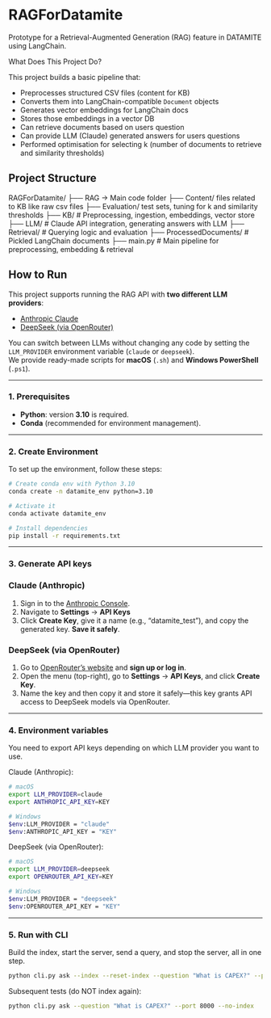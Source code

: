 # RAGForDatamite

Prototype for a Retrieval-Augmented Generation (RAG) feature in DATAMITE using LangChain. 

What Does This Project Do?

This project builds a basic pipeline that:
- Preprocesses structured CSV files (content for KB)
- Converts them into LangChain-compatible `Document` objects
- Generates vector embeddings for LangChain docs
- Stores those embeddings in a vector DB
- Can retrieve documents based on users question
- Can provide LLM (Claude) generated answers for users questions
- Performed optimisation for selecting k (number of documents to retrieve and similarity thresholds)


## Project Structure

RAGForDatamite/
├── RAG -> Main code folder
├── Content/ files related to KB like raw csv files
├── Evaluation/ test sets, tuning for k and similarity thresholds
├── KB/ # Preprocessing, ingestion, embeddings, vector store
├── LLM/ # Claude API integration, generating answers with LLM
├── Retrieval/ # Querying logic and evaluation
├── ProcessedDocuments/ # Pickled LangChain documents
├── main.py # Main pipeline for preprocessing, embedding & retrieval

## How to Run

This project supports running the RAG API with **two different LLM providers**:
- [Anthropic Claude](https://www.anthropic.com/)  
- [DeepSeek (via OpenRouter)](https://openrouter.ai/)  

You can switch between LLMs without changing any code by setting the `LLM_PROVIDER` environment variable (`claude` or `deepseek`).  
We provide ready-made scripts for **macOS** (`.sh`) and **Windows PowerShell** (`.ps1`).

---

### 1. Prerequisites

- **Python**: version **3.10** is required.  
- **Conda** (recommended for environment management).  

---

### 2. Create Environment

To set up the environment, follow these steps:

```bash
# Create conda env with Python 3.10
conda create -n datamite_env python=3.10

# Activate it
conda activate datamite_env

# Install dependencies
pip install -r requirements.txt
```

---

### 3. Generate API keys

###  Claude (Anthropic)
1. Sign in to the [Anthropic Console](https://console.anthropic.com/).
2. Navigate to **Settings** → **API Keys**
3. Click **Create Key**, give it a name (e.g., “datamite_test”), and copy the generated key. **Save it safely**.

###  DeepSeek (via OpenRouter)
1. Go to [OpenRouter’s website](https://openrouter.ai/) and **sign up or log in**.
2. Open the menu (top-right), go to **Settings** → **API Keys**, and click **Create Key**.
3. Name the key and then copy it and store it safely—this key grants API access to DeepSeek models via OpenRouter.

---

### 4. Environment variables

You need to export API keys depending on which LLM provider you want to use.

Claude (Anthropic):

```bash
# macOS
export LLM_PROVIDER=claude
export ANTHROPIC_API_KEY=KEY

# Windows
$env:LLM_PROVIDER = "claude"
$env:ANTHROPIC_API_KEY = "KEY" 
```

DeepSeek (via OpenRouter):

```bash
# macOS
export LLM_PROVIDER=deepseek
export OPENROUTER_API_KEY=KEY

# Windows
$env:LLM_PROVIDER = "deepseek"
$env:OPENROUTER_API_KEY = "KEY" 
```
---

### 5. Run with CLI

Build the index, start the server, send a query, and stop the server, all in one step.

```bash
python cli.py ask --index --reset-index --question "What is CAPEX?" --port 8000
```
Subsequent tests (do NOT index again):

```bash
python cli.py ask --question "What is CAPEX?" --port 8000 --no-index
```

